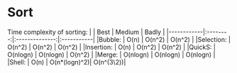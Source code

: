 Sort
===========
Time complexity of sorting: 
|            |   Best   |   Medium       |  Badly     |
|------------|:--------:|:--------------:|:-----------|
|Bubble:     | O(n)     |   O(n^2)       |  O(n^2)    |
|Selection:  | O(n^2)   |   O(n^2)       |  O(n^2)    |
|Insertion:  | O(n)     |   O(n^2)       |  O(n^2)    |
|QuickS:     | O(nlogn) |   O(nlogn)     |  O(n^2)    |
|Merge:      | O(nlogn) |   O(nlogn)     |  O(nlogn)  |
|Shell:      | O(n)     |   O(n*(logn)^2)|  O(n^(3\2))|
